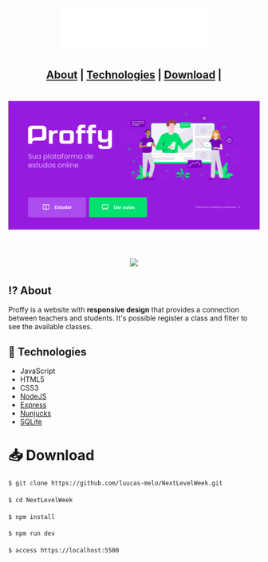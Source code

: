 <h1 align="center">
    <img src="public/images/logo.svg" width="300px" style="background-color:#8257E5">
</h1>
<h2 align="center">  
  <a href="#%EF%B8%8F-about">About</a> |
  <a href="#-technologies">Technologies</a> | 
  <a href="#-download">Download</a> | 
</h2>
<h1 align="center">
  <img src="public/presentation/index.png">
</h1>


<h1 align= "center">
   <img src="public/presentation/proffy _presentation .gif">
</h1>

## ⁉️ About
Proffy is a website with **responsive design** that provides a connection between teachers and students. It's possible register a class and filter to see the available classes.

## 🚀 Technologies
- JavaScript
- HTML5
- CSS3
- [NodeJS](https://nodejs.org/en/)
- [Express](https://expressjs.com/pt-br/)
- [Nunjucks](https://mozilla.github.io/nunjucks/)
- [SQLite](https://www.sqlite.org/index.html)

# 📥 Download
```bash
$ git clone https://github.com/luucas-melo/NextLevelWeek.git

$ cd NextLevelWeek

$ npm install

$ npm run dev

$ access https://localhost:5500
```



